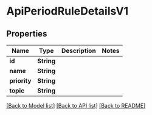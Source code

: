# ApiPeriodRuleDetailsV1

## Properties

Name | Type | Description | Notes
------------ | ------------- | ------------- | -------------
**id** | **String** |  |
**name** | **String** |  |
**priority** | **String** |  |
**topic** | **String** |  |

[[Back to Model list]](../README.md#documentation-for-models) [[Back to API list]](../README.md#documentation-for-api-endpoints) [[Back to README]](../README.md)
